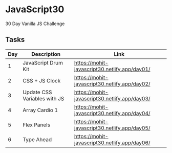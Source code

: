 # JavaScript30

30 Day Vanilla JS Challenge

## Tasks

| Day | Description                  | Link                                          |
| --- | ---------------------------- | --------------------------------------------- |
| 1   | JavaScript Drum Kit          | https://mohit-javascript30.netlify.app/day01/ |
| 2   | CSS + JS Clock               | https://mohit-javascript30.netlify.app/day02/ |
| 3   | Update CSS Variables with JS | https://mohit-javascript30.netlify.app/day03/ |
| 4   | Array Cardio 1               | https://mohit-javascript30.netlify.app/day04/ |
| 5   | Flex Panels                  | https://mohit-javascript30.netlify.app/day05/ |
| 6   | Type Ahead                   | https://mohit-javascript30.netlify.app/day06/ |
